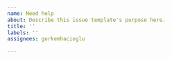 ```yaml
---
name: Need help
about: Describe this issue template's purpose here.
title: ''
labels: ''
assignees: gorkemhacioglu

---
```



